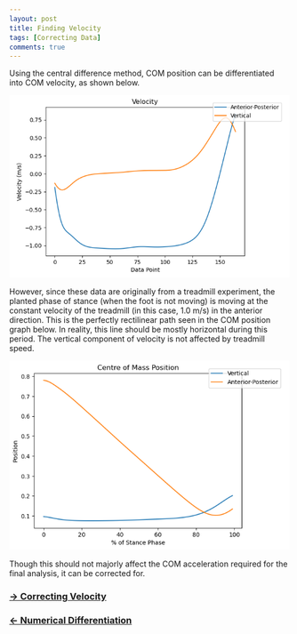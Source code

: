 ```yaml
---
layout: post
title: Finding Velocity 
tags: [Correcting Data]
comments: true
---
```


Using the central difference method, COM position can be differentiated into COM velocity, as shown below. 

![Velocity](/assets/img/TwoAxisVelocity.PNG)

However, since these data are originally from a treadmill experiment, the planted phase of stance (when the foot is not moving) is moving at the constant velocity of the treadmill (in this case, 1.0 m/s) in the anterior direction. This is the perfectly rectilinear path seen in the COM position graph below. In reality, this line should be mostly horizontal during this period. The vertical component of velocity is not affected by treadmill speed.

![COM](/assets/img/MovingCOM.PNG)

Though this should not majorly affect the COM acceleration required for the final analysis, it can be corrected for.


### [→ Correcting Velocity](https://tudor-muresan.github.io/2023-04-06-correcting-velocity/)

### [← Numerical Differentiation](https://tudor-muresan.github.io/2023-04-08-numerical-differentiation/)
